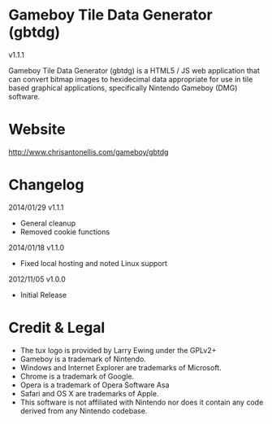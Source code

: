 Gameboy Tile Data Generator (gbtdg)
==============
v1.1.1

Gameboy Tile Data Generator (gbtdg) is a HTML5 / JS web application that can convert bitmap images to hexidecimal data appropriate for use in tile based graphical applications, specifically Nintendo Gameboy (DMG) software.


Website
=======
http://www.chrisantonellis.com/gameboy/gbtdg


Changelog
=========
2014/01/29 v1.1.1
- General cleanup
- Removed cookie functions

2014/01/18 v1.1.0
- Fixed local hosting and noted Linux support

2012/11/05 v1.0.0
- Initial Release


Credit & Legal
==============
- The tux logo is provided by Larry Ewing under the GPLv2+
- Gameboy is a trademark of Nintendo.
- Windows and Internet Explorer are trademarks of Microsoft.
- Chrome is a trademark of Google.
- Opera is a trademark of Opera Software Asa
- Safari and OS X are trademarks of Apple.
- This software is not affiliated with Nintendo nor does it contain any code derived from any Nintendo codebase.
